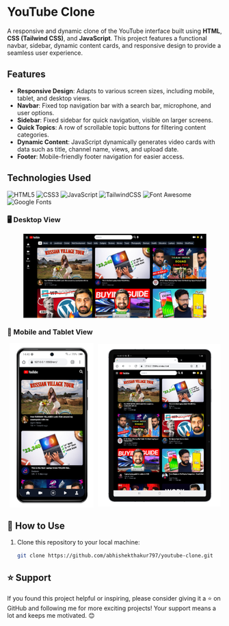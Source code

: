 # YouTube Clone

A responsive and dynamic clone of the YouTube interface built using **HTML**, **CSS (Tailwind CSS)**, and **JavaScript**. This project features a functional navbar, sidebar, dynamic content cards, and responsive design to provide a seamless user experience.

## Features

- **Responsive Design**: Adapts to various screen sizes, including mobile, tablet, and desktop views.
- **Navbar**: Fixed top navigation bar with a search bar, microphone, and user options.
- **Sidebar**: Fixed sidebar for quick navigation, visible on larger screens.
- **Quick Topics**: A row of scrollable topic buttons for filtering content categories.
- **Dynamic Content**: JavaScript dynamically generates video cards with data such as title, channel name, views, and upload date.
- **Footer**: Mobile-friendly footer navigation for easier access.

## Technologies Used

![HTML5](https://img.shields.io/badge/html5-%23E34F26.svg?style=for-the-badge&logo=html5&logoColor=white)
![CSS3](https://img.shields.io/badge/css3-%231572B6.svg?style=for-the-badge&logo=css3&logoColor=white)
![JavaScript](https://img.shields.io/badge/javascript-%23323330.svg?style=for-the-badge&logo=javascript&logoColor=%23F7DF1E)
![TailwindCSS](https://img.shields.io/badge/tailwindcss-%2338B2AC.svg?style=for-the-badge&logo=tailwind-css&logoColor=white)
![Font Awesome](https://img.shields.io/badge/font%20awesome-%23339AF0.svg?style=for-the-badge&logo=font-awesome&logoColor=white)
![Google Fonts](https://img.shields.io/badge/google%20fonts-%234285F4.svg?style=for-the-badge&logo=google-fonts&logoColor=white)

### 🖥️ Desktop View

<div style="display: flex; justify-content: space-around; align-items: center;">
  <img src="./src/img/readme_files/Desktop.png" alt="DESKTOP 1" style="width: 85%;"/>
</div>

### 📱 Mobile and Tablet View

<div style="display: flex; justify-content: space-around; align-items: center;">
  <img src="./src/img/readme_files/Mobile.png" alt="MOBILE 1" style="width: 39%;"/>
    <img src="./src/img/readme_files/Tablet.png" alt="TABLET 1" style="width: 57%;"/>
</div>

## 🚀 How to Use

1. Clone this repository to your local machine:
   ```bash
   git clone https://github.com/abhishekthakur797/youtube-clone.git
   ```

## ⭐ Support

If you found this project helpful or inspiring, please consider giving it a ⭐ on GitHub and following me for more exciting projects! Your support means a lot and keeps me motivated. 😊
